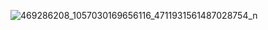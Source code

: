 ![469286208_1057030169656116_4711931561487028754_n](https://github.com/user-attachments/assets/353c2556-03d4-4126-aafe-ad71eec508bb)
